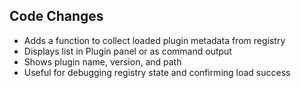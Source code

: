 ## Code Changes

- Adds a function to collect loaded plugin metadata from registry
- Displays list in Plugin panel or as command output
- Shows plugin name, version, and path
- Useful for debugging registry state and confirming load success
